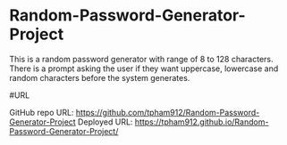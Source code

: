 # Random-Password-Generator-Project

This is a random password generator with range of 8 to 128 characters.
There is a prompt asking the user if they want uppercase, lowercase and random characters before the system generates. 

#URL 

GitHub repo URL: https://github.com/tpham912/Random-Password-Generator-Project
Deployed URL: https://tpham912.github.io/Random-Password-Generator-Project/
